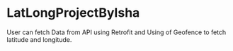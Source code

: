 # LatLongProjectByIsha
User can fetch Data from API using Retrofit and Using of Geofence to fetch latitude and longitude.
